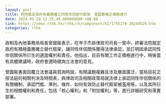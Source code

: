```yaml
---
layout: post
title: 終院裁定政府有義務確立同性伴侶替代框架　曾國衞稱正積極進行
date: 2024-05-29 12:35:49.000000000 +08:00
link: https://news.rthk.hk/rthk/ch/component/k2/1755178-20240529.htm
categories: rthk
---
```


政制及內地事務局局長曾國衞表示，在岑子杰訴律政司司長一案中，終審法院裁定政府有積極義務確立替代框架，讓同性伴侶關係獲得法律承認，並訂明因承認同性伴侶關係所衍生的適當權利和責任。他指出，目前有關工作正積極進行中，稍後當有具體建議時，政府會適時徵詢立法會的意見。

曾國衞書面回覆立法會議員質詢時說，有關議題複雜且涉及層面廣泛，當局目前正按法庭的相關判決及時間表，與律政司及相關政策局就法律上承認同性伴侶關係的有關機制、承認門檻、準則、條件、如何有效防止替代框架被濫用等，以及其所衍生的相關權利和責任，包括「核心權利」和「附加權利」等，進行詳細研究和落實部署。
